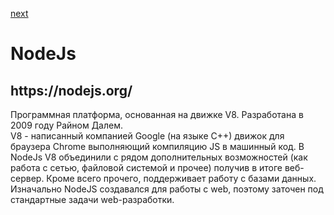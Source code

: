 <a href="02.md">next</a>

<h1>NodeJs</h1>
<h2>https://nodejs.org/</h2>

<div>
Программная платформа, основанная на движке V8. Разработана в 2009 году Райном Далем.<br/>
V8 - написанный компанией Google (на языке C++) движок для браузера Chrome выполняющий компиляцию JS в машинный код.
В NodeJs V8 объединили с рядом дополнительных возможностей (как работа с сетью, файловой системой и прочее) получив в итоге веб-сервер. Кроме всего прочего, поддерживает работу с базами данных. Изначально NodeJS создавался для работы с web, поэтому заточен под стандартные задачи web-разработки.
</div>